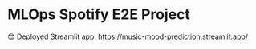 # MLOps Spotify E2E Project

😎 Deployed Streamlit app: https://music-mood-prediction.streamlit.app/
